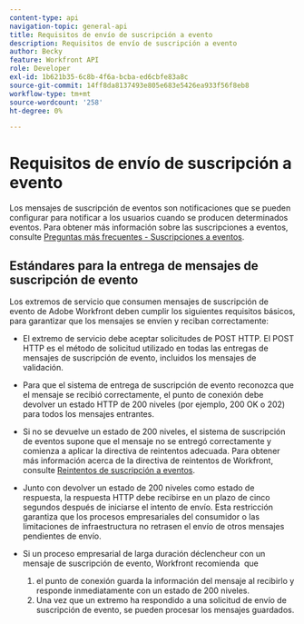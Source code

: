 ```yaml
---
content-type: api
navigation-topic: general-api
title: Requisitos de envío de suscripción a evento
description: Requisitos de envío de suscripción a evento
author: Becky
feature: Workfront API
role: Developer
exl-id: 1b621b35-6c8b-4f6a-bcba-ed6cbfe83a8c
source-git-commit: 14ff8da8137493e805e683e5426ea933f56f8eb8
workflow-type: tm+mt
source-wordcount: '258'
ht-degree: 0%

---
```



# Requisitos de envío de suscripción a evento

Los mensajes de suscripción de eventos son notificaciones que se pueden configurar para notificar a los usuarios cuando se producen determinados eventos. Para obtener más información sobre las suscripciones a eventos, consulte [Preguntas más frecuentes - Suscripciones a eventos](../../wf-api/general/event-subs-faq.md).

## Estándares para la entrega de mensajes de suscripción de evento

Los extremos de servicio que consumen mensajes de suscripción de evento de Adobe Workfront deben cumplir los siguientes requisitos básicos, para garantizar que los mensajes se envíen y reciban correctamente:

* El extremo de servicio debe aceptar solicitudes de POST HTTP. El POST HTTP es el método de solicitud utilizado en todas las entregas de mensajes de suscripción de evento, incluidos los mensajes de validación.

* Para que el sistema de entrega de suscripción de evento reconozca que el mensaje se recibió correctamente, el punto de conexión debe devolver un estado HTTP de 200 niveles (por ejemplo, 200 OK o 202) para todos los mensajes entrantes.

* Si no se devuelve un estado de 200 niveles, el sistema de suscripción de eventos supone que el mensaje no se entregó correctamente y comienza a aplicar la directiva de reintentos adecuada. Para obtener más información acerca de la directiva de reintentos de Workfront, consulte [Reintentos de suscripción a eventos](../../wf-api/api/event-sub-retries.md).

* Junto con devolver un estado de 200 niveles como estado de respuesta, la respuesta HTTP debe recibirse en un plazo de cinco segundos después de iniciarse el intento de envío. Esta restricción garantiza que los procesos empresariales del consumidor o las limitaciones de infraestructura no retrasen el envío de otros mensajes pendientes de envío.

* Si un proceso empresarial de larga duración déclencheur con un mensaje de suscripción de evento, Workfront recomienda  que

   1. el punto de conexión guarda la información del mensaje al recibirlo y responde inmediatamente con un estado de 200 niveles.
   1. Una vez que un extremo ha respondido a una solicitud de envío de suscripción de evento, se pueden procesar los mensajes guardados.
